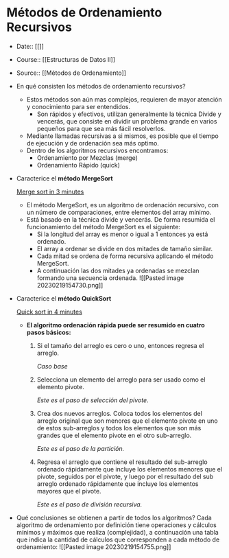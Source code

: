 # Métodos de Ordenamiento Recursivos

- Date:: [[]]
- Course:: [[Estructuras de Datos II]]
- Source:: [[Métodos de Ordenamiento]]

- En qué consisten los métodos de ordenamiento recursivos?
    - Estos métodos son aún mas complejos, requieren de mayor atención y conocimiento para ser entendidos.
        - Son rápidos y efectivos, utilizan generalmente la técnica Divide y vencerás, que consiste en dividir un problema grande en varios pequeños para que sea más fácil resolverlos.
    - Mediante llamadas recursivas a si mismos, es posible que el tiempo de ejecución y de ordenación sea más optimo.
    - Dentro de los algoritmos recursivos encontramos:
        - Ordenamiento por Mezclas (merge)
        - Ordenamiento Rápido (quick)
- Caracterice el **método MergeSort**
    
    [Merge sort in 3 minutes](https://www.youtube.com/watch?v=4VqmGXwpLqc&ab_channel=MichaelSambol)
    
    - El método MergeSort, es un algoritmo de ordenación recursivo, con un número de comparaciones, entre elementos del array mínimo.
    - Está basado en la técnica divide y vencerás. De forma resumida el funcionamiento del método MergeSort es el siguiente:
        - Si la longitud del array es menor o igual a 1 entonces ya está ordenado.
        - El array a ordenar se divide en dos mitades de tamaño similar.
        - Cada mitad se ordena de forma recursiva aplicando el método MergeSort.
        - A continuación las dos mitades ya ordenadas se mezclan formando una secuencia ordenada.
    ![[Pasted image 20230219154730.png]]
- Caracterice el **método QuickSort**
    
    [Quick sort in 4 minutes](https://www.youtube.com/watch?v=Hoixgm4-P4M&ab_channel=MichaelSambol)
    
    - **El algoritmo ordenación rápida puede ser resumido en cuatro pasos básicos:**
        1. Si el tamaño del arreglo es cero o uno, entonces regresa el arreglo.
            
            *Caso base*
            
        2. Selecciona un elemento del arreglo para ser usado como el elemento pivote.
            
            *Este es el paso de selección del pivote*.
            
        3. Crea dos nuevos arreglos. Coloca todos los elementos del arreglo original que son menores que el elemento pivote en uno de estos sub-arreglos y todos los elementos que son más grandes que el elemento pivote en el otro sub-arreglo.
            
            *Este es el paso de la partición.*
            
        4. Regresa el arreglo que contiene el resultado del sub-arreglo ordenado rápidamente que incluye los elementos menores que el pivote, seguidos por el pivote, y luego por el resultado del sub arreglo ordenado rápidamente que incluye los elementos mayores que el pivote.
            
            *Este es el paso de división recursiva.*
- Qué conclusiones se obtienen a partir de todos los algoritmos?
    Cada algoritmo de ordenamiento por definición tiene operaciones y cálculos mínimos y máximos que realiza (complejidad), a continuación una tabla que indica la cantidad de cálculos que corresponden a cada método de ordenamiento:
    ![[Pasted image 20230219154755.png]]
    